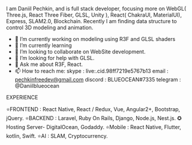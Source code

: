 
I am Daniil Pechkin, and is full stack developer, focusing more on WebGL( Three.js, React Three Fiber, GLSL, Unity ), React( ChakraUI, MaterialUI), Express, SLAM2.0, Blockchain. 
Recently I am finding  data structure to control 3D modeling and animation.

- 🔭 I’m currently working on modeling using R3F and GLSL shaders
- 🌱 I’m currently learning 
- 👯 I’m looking to collaborate on WebSite development.
- 🤔 I’m looking for help with GLSL.
- 💬 Ask me about R3F, React.
- 📫 How to reach me: skype : live:.cid.98ff7219e5767b13 email : pechkinfreedev@gmail.com discord : BLUEOCEAN#7335 telegram : @Daniilblueocean

EXPERIENCE

⭐FRONTEND : React Native, React / Redux, Vue, Angular2+, Bootstrap, jQuery.
⭐BACKEND : Laravel, Ruby On Rails, Django, Node.js, Nest.js.
✪ Hosting Server- DigitalOcean, Godaddy.
⭐Mobile : React Native, Flutter, kotlin, Swift.
⭐AI : SLAM, Cryptocurrency.
